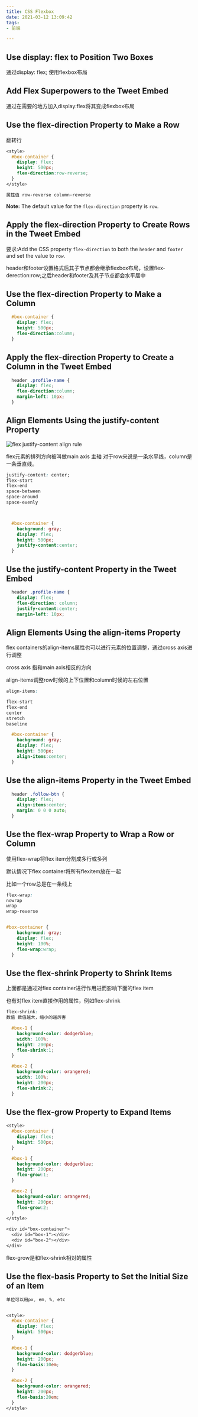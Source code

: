 ```yaml
---
title: CSS Flexbox
date: 2021-03-12 13:09:42
tags:
- 前端

---
```


## **Use display: flex to Position Two Boxes**

通过display: flex; 使用flexbox布局

## **Add Flex Superpowers to the Tweet Embed**

通过在需要的地方加入display:flex将其变成flexbox布局

## **Use the flex-direction Property to Make a Row**

翻转行

```css
<style>
  #box-container {
    display: flex;
    height: 500px;
    flex-direction:row-reverse;
  }
</style>

属性值 row-reverse column-reverse
```

**Note:** The default value for the `flex-direction` property is `row`.

## **Apply the flex-direction Property to Create Rows in the Tweet Embed**

要求:Add the CSS property `flex-direction` to both the `header` and `footer` and set the value to `row`.

header和footer设置格式后其子节点都会继承flexbox布局，设置flex-derection:row;之后header和footer及其子节点都会水平居中

## **Use the flex-direction Property to Make a Column**

```css
  #box-container {
    display: flex;
    height: 500px;
    flex-direction:column;
  }
```

## **Apply the flex-direction Property to Create a Column in the Tweet Embed**

```css
  header .profile-name {
    display: flex;
    flex-direction:column;
    margin-left: 10px;
  }
```

## **Align Elements Using the justify-content Property**

![flex justify-content align rule](https://cdn.jsdelivr.net/gh/kiritosan/pic@master/img/Here%20is%20a%20useful%20image%20showing%20a%20row%20to%20illustrate%20the%20concepts%20below.png)

flex元素的排列方向被叫做main axis 主轴 对于row来说是一条水平线，column是一条垂直线。

```css
justify-content: center;
flex-start
flex-end
space-between
space-around
space-evenly



  #box-container {
    background: gray;
    display: flex;
    height: 500px;
    justify-content:center;
  }
```

## **Use the justify-content Property in the Tweet Embed**

```css
  header .profile-name {
    display: flex;
    flex-direction: column;
    justify-content:center;
    margin-left: 10px;
```

## **Align Elements Using the align-items Property**

flex containers的align-items属性也可以进行元素的位置调整，通过cross axis进行调整

cross axis 指和main axis相反的方向

align-items调整row时候的上下位置和column时候的左右位置

```css
align-items:

flex-start
flex-end
center
stretch
baseline
```

```css
  #box-container {
    background: gray;
    display: flex;
    height: 500px;
    align-items:center;
  }
```

## **Use the align-items Property in the Tweet Embed**

```css
  header .follow-btn {
    display: flex;
    align-items:center;
    margin: 0 0 0 auto;
  }
```

## **Use the flex-wrap Property to Wrap a Row or Column**

使用flex-wrap将flex item分割成多行或多列

默认情况下flex container将所有flexitem放在一起

比如一个row总是在一条线上

```css
flex-wrap:
nowrap
wrap
wrap-reverse


#box-container {
    background: gray;
    display: flex;
    height: 100%;
    flex-wrap:wrap;
  }
```

## **Use the flex-shrink Property to Shrink Items**

上面都是通过对flex container进行作用进而影响下面的flex item

也有对flex item直接作用的属性，例如flex-shrink

```css
flex-shrink:
数值 数值越大，缩小的越厉害

  #box-1 {
    background-color: dodgerblue;
    width: 100%;
    height: 200px;
    flex-shrink:1;
  }

  #box-2 {
    background-color: orangered;
    width: 100%;
    height: 200px;
    flex-shrink:2;
  }
```

## **Use the flex-grow Property to Expand Items**

```css
<style>
  #box-container {
    display: flex;
    height: 500px;
  }

  #box-1 {
    background-color: dodgerblue;
    height: 200px;
    flex-grow:1;
  }

  #box-2 {
    background-color: orangered;
    height: 200px;
    flex-grow:2;
  }
</style>

<div id="box-container">
  <div id="box-1"></div>
  <div id="box-2"></div>
</div>
```

flex-grow是和flex-shrink相对的属性

## **Use the flex-basis Property to Set the Initial Size of an Item**

```css
单位可以用px, em, %, etc


<style>
  #box-container {
    display: flex;
    height: 500px;
  }

  #box-1 {
    background-color: dodgerblue;
    height: 200px;
    flex-basis:10em;
  }

  #box-2 {
    background-color: orangered;
    height: 200px;
    flex-basis:20em;
  }
</style>
```
